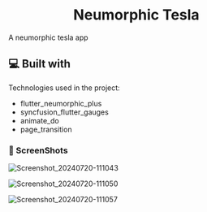 <h1 align="center" id="title">Neumorphic Tesla</h1>

<p id="description">A neumorphic tesla app</p>

<h2>💻 Built with</h2>

Technologies used in the project:

*   flutter_neumorphic_plus
*   syncfusion_flutter_gauges
*   animate_do
*   page_transition


<h3>🦖 ScreenShots</h3>



![Screenshot_20240720-111043](https://github.com/user-attachments/assets/c45a4314-47c1-4739-b342-c1dad42316c0)



![Screenshot_20240720-111050](https://github.com/user-attachments/assets/0d8e0733-110c-42a0-b50f-ffe85ae219d1)



![Screenshot_20240720-111057](https://github.com/user-attachments/assets/575e7c84-3959-4dc1-b594-61b4d52242d8)




